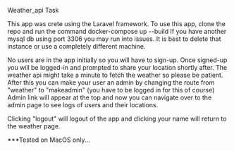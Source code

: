 Weather_api Task

This app was crete using the Laravel framework.
To use this app, clone the repo and run the command docker-compose up --build
If you have another mysql db using port 3306 you may run into issues. It is best to delete that instance or use a completely different machine.

No users are in the app initially so you will have to sign-up. 
Once signed-up you will be logged-in and prompted to share your location shortly after.
The weather api might take a minute to fetch the weather so please be patient. 
After this you can make your user an admin by changing the route from "weather" to "makeadmin" (you have to be logged in for this of course)
Admin link will appear at the top and now you can navigate over to the admin page to see logs of users and their locations.

Clicking "logout" will logout of the app and clicking your name will return to the weather page. 

***Tested on MacOS only...
